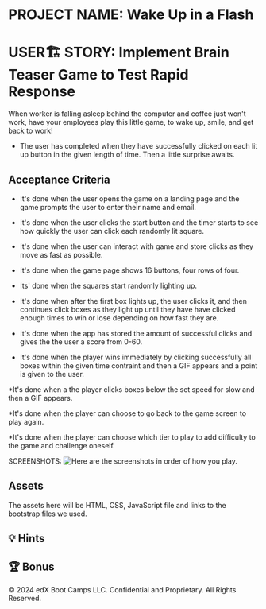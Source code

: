 # PROJECT NAME: Wake Up in a Flash

# USER🏗 STORY: Implement Brain Teaser Game to Test Rapid Response

When worker is falling asleep behind the computer and coffee just won't work, have your employees play this little game, to wake up, smile, and get back to work!

* The user has completed when they have successfully clicked on each lit up button in the given length of time. Then a little surprise awaits.

## Acceptance Criteria

* It's done when the user opens the game on a landing page and the game prompts the user to enter their name and email.

* It's done when the user clicks the start button and the timer starts to see how quickly the user can click each randomly lit square.
 
* It's done when the user can interact with game and store clicks as they move as fast as possible.

* It's done when the game page shows 16 buttons, four rows of four.

* Its' done when the squares start randomly lighting up.

* It's done when after the first box lights up, the user clicks it, and then continues click boxes as they light up until they have have clicked enough times to win or lose depending on how fast they are.
  
* It's done when the app has stored the amount of successful clicks and gives the the user a score from 0-60.

* It's done when the player wins immediately by clicking successfully all boxes within the given time contraint and then a GIF appears and a point is given to the user.

*It's done when a the player clicks boxes below the set speed for slow and then a GIF appears.

*It's done when the player can choose to go back to the game screen to play again.

*It's done when the player can choose which tier to play to add difficulty to the game and challenge oneself.

SCREENSHOTS:
![Here are the screenshots in order of how you play.](https://findmysunnyday.github.io/Wake-Up-In-A-Flash/first%20screen%20shots%20flashy.jpg) 


## Assets

The assets here will be HTML, CSS, JavaScript file and links to the bootstrap files we used.

## 💡 Hints


## 🏆 Bonus



© 2024 edX Boot Camps LLC. Confidential and Proprietary. All Rights Reserved.

